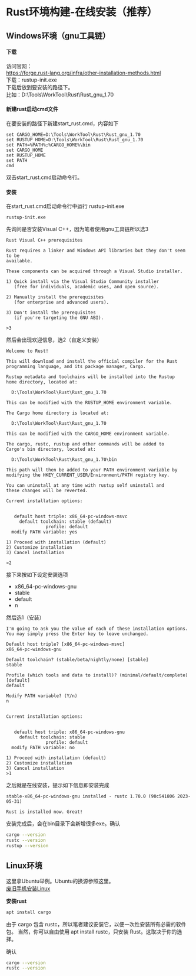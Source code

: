 # Rust环境构建-在线安装（推荐）

## Windows环境（gnu工具链）
#### 下载
访问官网：  
https://forge.rust-lang.org/infra/other-installation-methods.html  
下载：rustup-init.exe  
下载后放到要安装的路径下。  
比如：D:\Tools\WorkTool\Rust\Rust_gnu_1.70

#### 新建rust启动cmd文件
在要安装的路径下新建start_rust.cmd，内容如下
```
set CARGO_HOME=D:\Tools\WorkTool\Rust\Rust_gnu_1.70
set RUSTUP_HOME=D:\Tools\WorkTool\Rust\Rust_gnu_1.70
set PATH=%PATH%;%CARGO_HOME%\bin
set CARGO_HOME
set RUSTUP_HOME
set PATH
cmd
```
双击start_rust.cmd启动命令行。

#### 安装
在start_rust.cmd启动命令行中运行 rustup-init.exe  
```
rustup-init.exe
```
先询问是否安装Visual C++，因为笔者使用gnu工具链所以选3
```
Rust Visual C++ prerequisites

Rust requires a linker and Windows API libraries but they don't seem to be
available.

These components can be acquired through a Visual Studio installer.

1) Quick install via the Visual Studio Community installer
   (free for individuals, academic uses, and open source).

2) Manually install the prerequisites
   (for enterprise and advanced users).

3) Don't install the prerequisites
   (if you're targeting the GNU ABI).

>3
```

然后会出现欢迎信息，选2（自定义安装）
```
Welcome to Rust!

This will download and install the official compiler for the Rust
programming language, and its package manager, Cargo.

Rustup metadata and toolchains will be installed into the Rustup
home directory, located at:

  D:\Tools\WorkTool\Rust\Rust_gnu_1.70

This can be modified with the RUSTUP_HOME environment variable.

The Cargo home directory is located at:

  D:\Tools\WorkTool\Rust\Rust_gnu_1.70

This can be modified with the CARGO_HOME environment variable.

The cargo, rustc, rustup and other commands will be added to
Cargo's bin directory, located at:

  D:\Tools\WorkTool\Rust\Rust_gnu_1.70\bin

This path will then be added to your PATH environment variable by
modifying the HKEY_CURRENT_USER/Environment/PATH registry key.

You can uninstall at any time with rustup self uninstall and
these changes will be reverted.

Current installation options:


   default host triple: x86_64-pc-windows-msvc
     default toolchain: stable (default)
               profile: default
  modify PATH variable: yes

1) Proceed with installation (default)
2) Customize installation
3) Cancel installation

>2
```

接下来按如下设定安装选项  
* x86_64-pc-windows-gnu
* stable
* default
* n  

然后选1（安装）
```
I'm going to ask you the value of each of these installation options.
You may simply press the Enter key to leave unchanged.

Default host triple? [x86_64-pc-windows-msvc]
x86_64-pc-windows-gnu

Default toolchain? (stable/beta/nightly/none) [stable]
stable

Profile (which tools and data to install)? (minimal/default/complete) [default]
default

Modify PATH variable? (Y/n)
n


Current installation options:


   default host triple: x86_64-pc-windows-gnu
     default toolchain: stable
               profile: default
  modify PATH variable: no

1) Proceed with installation (default)
2) Customize installation
3) Cancel installation
>1
```
之后就是在线安装，提示如下信息即安装完成
```
stable-x86_64-pc-windows-gnu installed - rustc 1.70.0 (90c541806 2023-05-31)

Rust is installed now. Great!
```

安装完成后，会在bin目录下会新增很多exe。确认
```bash
cargo --version
rustc --version
rustup --version
```

## Linux环境
这里拿Ubuntu举例。Ubuntu的换源参照这里。  
[废旧手机安装Linux](../Other/Android-Linux_zh_CN.md)

**安装rust**
```bash
apt install cargo
```
由于 cargo 包含 rustc，所以笔者建议安装它，以便一次性安装所有必需的软件包。
当然，你可以自由使用 apt install rustc，只安装 Rust。这取决于你的选择。

确认
```bash
cargo --version
rustc --version
```
